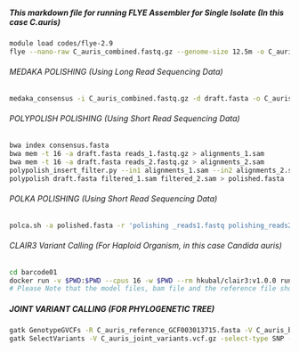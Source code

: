 ##### This markdown file for running FLYE Assembler for Single Isolate (In this case C.auris)
```bash
module load codes/flye-2.9
flye --nano-raw C_auris_combined.fastq.gz --genome-size 12.5m -o C_auris_flye_assembly -t 16 -i 4
```

###### MEDAKA POLISHING (Using Long Read Sequencing Data)

```bash
medaka_consensus -i C_auris_combined.fastq.gz -d draft.fasta -o C_auris_medaka_polish -t 32 -m r1041_e82_260bps_sup_g632
```

###### POLYPOLISH POLISHING (Using Short Read Sequencing Data)

```bash
bwa index consensus.fasta
bwa mem -t 16 -a draft.fasta reads_1.fastq.gz > alignments_1.sam
bwa mem -t 16 -a draft.fasta reads_2.fastq.gz > alignments_2.sam
polypolish_insert_filter.py --in1 alignments_1.sam --in2 alignments_2.sam --out1 filtered_1.sam --out2 filtered_2.sam
polypolish draft.fasta filtered_1.sam filtered_2.sam > polished.fasta
```
###### POLKA POLISHING (Using Short Read Sequencing Data)
```bash
polca.sh -a polished.fasta -r 'polishing _reads1.fastq polishing_reads2.fastq' -t 16 -m 160G
```
###### CLAIR3 Variant Calling (For Haploid Organism, in this case Candida auris)
```bash
cd barcode01
docker run -v $PWD:$PWD --cpus 16 -w $PWD --rm hkubal/clair3:v1.0.0 run_clair3.sh --bam_fn="$PWD/barcode04_sorted.bam" --ref_fn="$PWD/C_auris_reference_GCF003013715.fasta" --threads="16"  --platform="ont" --model_path="$PWD/r1041_e82_260bps_sup_g632" --output="$PWD/C_auris_barcode04_clair3_variant_calling" --ctg_name="NC_072812.1,NC_072813.1,NC_072814.1,NC_072815.1,NC_072816.1,NC_072817.1,NC_072818.1" --no_phasing_for_fa --include_all_ctgs --haploid_precise --gvcf
# Please Note that the model files, bam file and the reference file should be in the same folder. Also please make a index file of the reference before running clair3
```
##### JOINT VARIANT CALLING (FOR PHYLOGENETIC TREE)
```bash
gatk GenotypeGVCFs -R C_auris_reference_GCF003013715.fasta -V C_auris_barcode01_variants.vcf.gz -V C_auris_barcode02_variants.vcf.gz ... -O C_auris_joint_variants.vcf.gz
gatk SelectVariants -V C_auris_joint_variants.vcf.gz -select-type SNP -O C_auris_joint_variants_snps.vcf.gz
```
